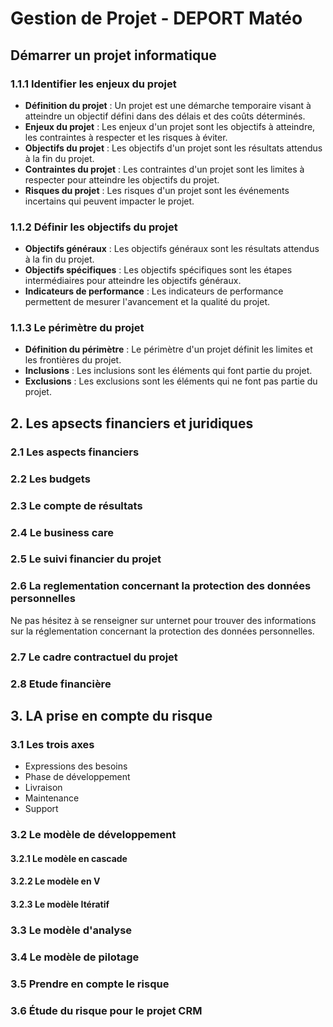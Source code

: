 # Gestion de Projet - DEPORT Matéo

## Démarrer un projet informatique

### 1.1.1 Identifier les enjeux du projet

- **Définition du projet** : Un projet est une démarche temporaire visant à atteindre un objectif défini dans des délais et des coûts déterminés.
- **Enjeux du projet** : Les enjeux d'un projet sont les objectifs à atteindre, les contraintes à respecter et les risques à éviter.
- **Objectifs du projet** : Les objectifs d'un projet sont les résultats attendus à la fin du projet.
- **Contraintes du projet** : Les contraintes d'un projet sont les limites à respecter pour atteindre les objectifs du projet.
- **Risques du projet** : Les risques d'un projet sont les événements incertains qui peuvent impacter le projet.

### 1.1.2 Définir les objectifs du projet

- **Objectifs généraux** : Les objectifs généraux sont les résultats attendus à la fin du projet.
- **Objectifs spécifiques** : Les objectifs spécifiques sont les étapes intermédiaires pour atteindre les objectifs généraux.
- **Indicateurs de performance** : Les indicateurs de performance permettent de mesurer l'avancement et la qualité du projet.

### 1.1.3 Le périmètre du projet

- **Définition du périmètre** : Le périmètre d'un projet définit les limites et les frontières du projet.
- **Inclusions** : Les inclusions sont les éléments qui font partie du projet.
- **Exclusions** : Les exclusions sont les éléments qui ne font pas partie du projet.

## 2. Les apsects financiers et juridiques

### 2.1 Les aspects financiers

### 2.2 Les budgets

### 2.3 Le compte de résultats

### 2.4 Le business care

### 2.5 Le suivi financier du projet

### 2.6 La reglementation concernant la protection des données personnelles

Ne pas hésitez à se renseigner sur unternet pour trouver des informations sur la réglementation concernant la protection des données personnelles.

### 2.7 Le cadre contractuel du projet

### 2.8 Etude financière

## 3. LA prise en compte du risque 

### 3.1 Les trois axes

- Expressions des besoins
- Phase de développement
- Livraison
- Maintenance
- Support


### 3.2 Le modèle de développement

#### 3.2.1 Le modèle en cascade

#### 3.2.2 Le modèle en V

#### 3.2.3 Le modèle Itératif

####

### 3.3 Le modèle d'analyse

### 3.4 Le modèle de pilotage

### 3.5 Prendre en compte le risque

### 3.6 Étude du risque pour le projet CRM
